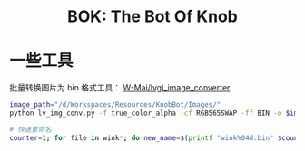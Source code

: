 <h1 align="center">BOK: The Bot Of Knob</h1>
<div align="center">

</div>


# 一些工具

批量转换图片为 bin 格式工具： [W-Mai/lvgl_image_converter](https://github.com/W-Mai/lvgl_image_converter)

```bash
image_path="/d/Workspaces/Resources/KnobBot/Images/"
python lv_img_conv.py -f true_color_alpha -cf RGB565SWAP -ff BIN -o $image_path/out/ $image_path

# 快速重命名
counter=1; for file in wink*; do new_name=$(printf "wink%04d.bin" $counter); mv $file $new_name; ((counter++)); done
```